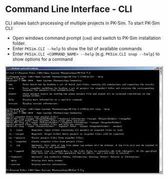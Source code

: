# Command Line Interface - CLI

CLI allows batch processing of multiple projects in PK-Sim. To start PK-Sim CLI:

* Open windows command prompt \(`cmd`\) and switch to PK-Sim installation folder.
* Enter `PKSim.CLI --help` to show the list of available commands
* Enter `PKSim.CLI <COMMAND_NAME> --help` \(e.g. `PKSim.CLI snap --help`\) to show options for a command

![cli](../../.gitbook/assets/CLI.jpg)

